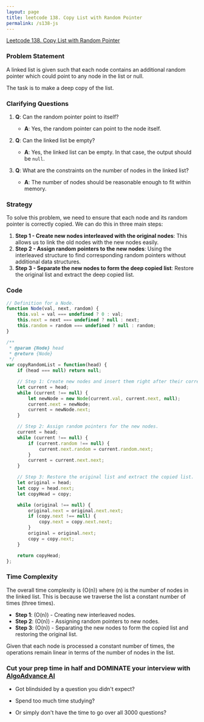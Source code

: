 ```yaml
---
layout: page
title: leetcode 138. Copy List with Random Pointer
permalink: /s138-js
---
```

[Leetcode 138. Copy List with Random Pointer](https://algoadvance.github.io/algoadvance/l138)
### Problem Statement

A linked list is given such that each node contains an additional random pointer which could point to any node in the list or null.

The task is to make a deep copy of the list.

### Clarifying Questions

1. **Q**: Can the random pointer point to itself?
   - **A**: Yes, the random pointer can point to the node itself.

2. **Q**: Can the linked list be empty?
   - **A**: Yes, the linked list can be empty. In that case, the output should be `null`.

3. **Q**: What are the constraints on the number of nodes in the linked list?
   - **A**: The number of nodes should be reasonable enough to fit within memory.

### Strategy

To solve this problem, we need to ensure that each node and its random pointer is correctly copied. We can do this in three main steps:

1. **Step 1 - Create new nodes interleaved with the original nodes**: This allows us to link the old nodes with the new nodes easily.
2. **Step 2 - Assign random pointers to the new nodes**: Using the interleaved structure to find corresponding random pointers without additional data structures.
3. **Step 3 - Separate the new nodes to form the deep copied list**: Restore the original list and extract the deep copied list.

### Code

```javascript
// Definition for a Node.
function Node(val, next, random) {
    this.val = val === undefined ? 0 : val;
    this.next = next === undefined ? null : next;
    this.random = random === undefined ? null : random;
}

/**
 * @param {Node} head
 * @return {Node}
 */
var copyRandomList = function(head) {
    if (head === null) return null;

    // Step 1: Create new nodes and insert them right after their corresponding old nodes.
    let current = head;
    while (current !== null) {
        let newNode = new Node(current.val, current.next, null);
        current.next = newNode;
        current = newNode.next;
    }

    // Step 2: Assign random pointers for the new nodes.
    current = head;
    while (current !== null) {
        if (current.random !== null) {
            current.next.random = current.random.next;
        }
        current = current.next.next;
    }

    // Step 3: Restore the original list and extract the copied list.
    let original = head;
    let copy = head.next;
    let copyHead = copy;

    while (original !== null) {
        original.next = original.next.next;
        if (copy.next !== null) {
            copy.next = copy.next.next;
        }
        original = original.next;
        copy = copy.next;
    }

    return copyHead;
};
```

### Time Complexity

The overall time complexity is \(O(n)\) where \(n\) is the number of nodes in the linked list. This is because we traverse the list a constant number of times (three times).

- **Step 1**: \(O(n)\) - Creating new interleaved nodes.
- **Step 2**: \(O(n)\) - Assigning random pointers to new nodes.
- **Step 3**: \(O(n)\) - Separating the new nodes to form the copied list and restoring the original list.

Given that each node is processed a constant number of times, the operations remain linear in terms of the number of nodes in the list.


### Cut your prep time in half and DOMINATE your interview with [AlgoAdvance AI](https://algoAdvance.com)

- Got blindsided by a question you didn't expect?

- Spend too much time studying?

- Or simply don't have the time to go over all 3000 questions?

